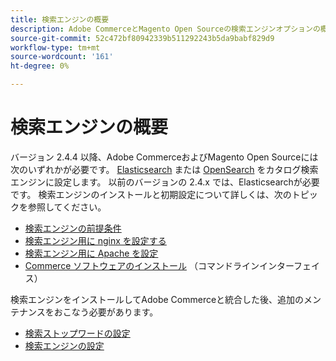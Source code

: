 ```yaml
---
title: 検索エンジンの概要
description: Adobe CommerceとMagento Open Sourceの検索エンジンオプションの概要。
source-git-commit: 52c472bf80942339b511292243b5da9babf829d9
workflow-type: tm+mt
source-wordcount: '161'
ht-degree: 0%

---
```



# 検索エンジンの概要

バージョン 2.4.4 以降、Adobe CommerceおよびMagento Open Sourceには次のいずれかが必要です。 [Elasticsearch] または [OpenSearch] をカタログ検索エンジンに設定します。 以前のバージョンの 2.4.x では、Elasticsearchが必要です。 検索エンジンのインストールと初期設定について詳しくは、次のトピックを参照してください。

- [検索エンジンの前提条件]
- [検索エンジン用に nginx を設定する]
- [検索エンジン用に Apache を設定]
- [Commerce ソフトウェアのインストール] （コマンドラインインターフェイス）

検索エンジンをインストールしてAdobe Commerceと統合した後、追加のメンテナンスをおこなう必要があります。

- [検索ストップワードの設定](search-stopwords.md)
- [検索エンジンの設定](configure-search-engine.md)

<!-- Link Definitions -->

[検索エンジンの前提条件]: https://devdocs.magento.com/guides/v2.4/install-gde/prereq/elasticsearch.html
[検索エンジン用に nginx を設定する]: https://devdocs.magento.com/guides/v2.4/install-gde/prereq/es-config-nginx.html
[検索エンジン用に Apache を設定]: https://devdocs.magento.com/guides/v2.4/install-gde/prereq/es-config-apache.html
[Elasticsearch]: https://www.elastic.co
[Elasticsearch documentation]: https://www.elastic.co/guide/en/elasticsearch/reference/current/index.html
[Commerce ソフトウェアのインストール]: https://devdocs.magento.com/guides/v2.4/install-gde/install/cli/install-cli-install.html
[OpenSearch]: https://opensearch.org/docs/latest/opensearch/install/index/

